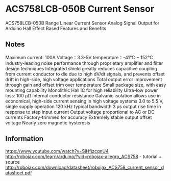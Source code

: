 # ACS758LCB-050B Current Sensor
ACS758LCB-050B Range Linear Current Sensor Analog Signal Output for Arduino Hall Effect Based
Features and Benefits

## Notes

Maximum current: 100A
Voltage：3.3-5V
temperature：-41°C ~ 152°C
Industry-leading noise performance through proprietary amplifier and filter design techniques
Integrated shield greatly reduces capacitive coupling from current conductor to die due to high dV/dt signals, and prevents offset drift in high-side, high voltage applications
Total output error improvement through gain and offset trim over temperature
Small package size, with easy mounting capability
Monolithic Hall IC for high reliability
Ultra-low power loss: 100 μΩ internal conductor resistance
Galvanic isolation allows use in economical, high-side current sensing in high voltage systems
3.0 to 5.5 V, single supply operation
120 kHz typical bandwidth
3 μs output rise time in response to step input current
Output voltage proportional to AC or DC currents
Factory-trimmed for accuracy
Extremely stable output offset voltage
Nearly zero magnetic hysteresis

## Information

https://www.youtube.com/watch?v=SiHfjzcqnU4
http://robojax.com/learn/arduino/?vid=robojax-allegro_ACS758 - tutorial + source
http://robojax.com/download/datasheet/robojax_ACS758_current_sensor_datasheet.pdf
